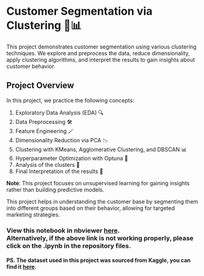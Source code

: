 # Customer Segmentation via Clustering 🛒📊

This project demonstrates customer segmentation using various clustering techniques. We explore and preprocess the data, reduce dimensionality, apply clustering algorithms, and interpret the results to gain insights about customer behavior.

## Project Overview

In this project, we practice the following concepts:
1. Exploratory Data Analysis (EDA) 🔍
2. Data Preprocessing 🛠️
3. Feature Engineering 🪄
4. Dimensionality Reduction via PCA 📉
4. Clustering with KMeans, Agglomerative Clustering, and DBSCAN 📊
5. Hyperparameter Optimization with Optuna 🤖
6. Analysis of the clusters 🔬
5. Final Interpretation of the results 📝

**Note**: This project focuses on unsupervised learning for gaining insights rather than building predictive models.

This project helps in understanding the customer base by segmenting them into different groups based on their behavior, allowing for targeted marketing strategies.


### View this notebook in nbviewer [here](https://nbviewer.org/github/S84v/Customer-segmentation-clustering/blob/main/Customer%20Segmentation%20via%20Clustering.ipynb?flush_cache=true).<br>Alternatively, if the above link is not working properly, please click on the .ipynb in the repository files.

#### PS. The dataset used in this project was sourced from Kaggle, you can find it [here](https://www.kaggle.com/datasets/rodsaldanha/arketing-campaign).
